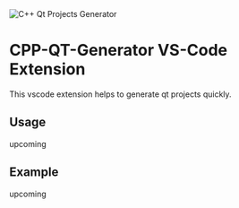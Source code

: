 <img src="https://raw.githubusercontent.com/edenreich/vscode-cpp-qt-generator/master/images/icons/cpp_qt.png" title="C++ Qt Projects Generator" alt="C++ Qt Projects Generator">

# CPP-QT-Generator VS-Code Extension

This vscode extension helps to generate qt projects quickly.

## Usage

upcoming

## Example

upcoming
